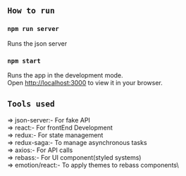## `How to run`

### `npm run server`

Runs the json server

### `npm start`

Runs the app in the development mode.\
Open [http://localhost:3000](http://localhost:3000) to view it in your browser.

## `Tools used`

=> json-server:- For fake API\
=> react:- For frontEnd Development\
=> redux:- For state management\
=> redux-saga:- To manage asynchronous tasks\
=> axios:- For API calls\
=> rebass:- For UI component(styled systems)\
=> emotion/react:- To apply themes to rebass components\
